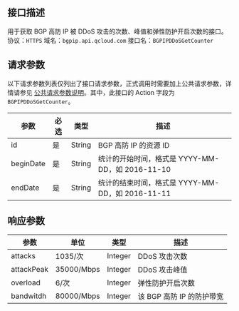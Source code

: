 ## 接口描述
用于获取 BGP 高防 IP 被 DDoS 攻击的次数、峰值和弹性防护开启次数的接口。
协议：`HTTPS`
域名：`bgpip.api.qcloud.com`
接口名：`BGPIPDDoSGetCounter`

## 请求参数
以下请求参数列表仅列出了接口请求参数，正式调用时需要加上公共请求参数，详情请参见 [公共请求参数说明](https://cloud.tencent.com/document/api/213/6976)。其中，此接口的 Action 字段为 `BGPIPDDoSGetCounter`。

| 参数 | 必选 | 类型 | 描述 |
|---------|---------|---------|---------|
| id | 是 | String | BGP 高防 IP 的资源 ID |
| beginDate | 是 | String | 统计的开始时间，格式是 YYYY-MM-DD，如 2016-11-10 |
| endDate | 是 | String | 统计的结束时间，格式是 YYYY-MM-DD，如 2016-11-11 |

## 响应参数

| 参数 | 单位	| 类型 |	描述 |
|---------|---------|---------|---------|
| attacks | 1035/次 |	Integer | DDoS 攻击次数 |
| attackPeak | 35000/Mbps | Integer |	DDoS 攻击峰值 |
| overload |	6/次 |	Integer |	弹性防护开启次数 |
| bandwitdh |	80000/Mbps |	Integer |	该 BGP 高防 IP 的防护带宽 |
